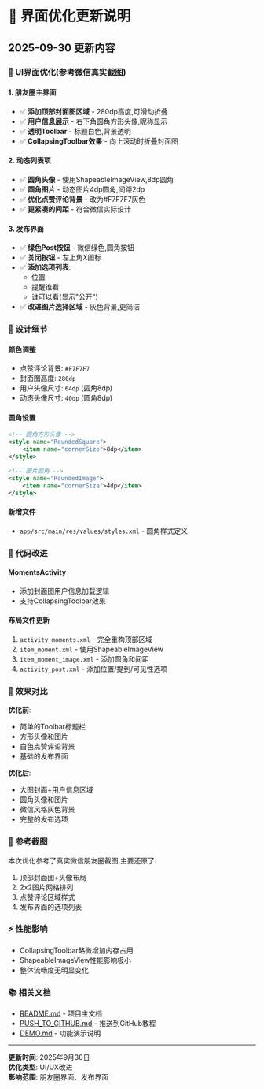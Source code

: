 # 📝 界面优化更新说明

## 2025-09-30 更新内容

### 🎨 UI界面优化(参考微信真实截图)

#### 1. 朋友圈主界面
- ✅ **添加顶部封面图区域** - 280dp高度,可滑动折叠
- ✅ **用户信息展示** - 右下角圆角方形头像,昵称显示
- ✅ **透明Toolbar** - 标题白色,背景透明
- ✅ **CollapsingToolbar效果** - 向上滚动时折叠封面图

#### 2. 动态列表项
- ✅ **圆角头像** - 使用ShapeableImageView,8dp圆角
- ✅ **圆角图片** - 动态图片4dp圆角,间距2dp
- ✅ **优化点赞评论背景** - 改为#F7F7F7灰色
- ✅ **更紧凑的间距** - 符合微信实际设计

#### 3. 发布界面
- ✅ **绿色Post按钮** - 微信绿色,圆角按钮
- ✅ **关闭按钮** - 左上角X图标
- ✅ **添加选项列表**:
  - 位置
  - 提醒谁看
  - 谁可以看(显示"公开")
- ✅ **改进图片选择区域** - 灰色背景,更简洁

### 📐 设计细节

#### 颜色调整
- 点赞评论背景: `#F7F7F7`
- 封面图高度: `280dp`
- 用户头像尺寸: `64dp` (圆角8dp)
- 动态头像尺寸: `40dp` (圆角8dp)

#### 圆角设置
```xml
<!-- 圆角方形头像 -->
<style name="RoundedSquare">
    <item name="cornerSize">8dp</item>
</style>

<!-- 图片圆角 -->
<style name="RoundedImage">
    <item name="cornerSize">4dp</item>
</style>
```

#### 新增文件
- `app/src/main/res/values/styles.xml` - 圆角样式定义

### 🔧 代码改进

#### MomentsActivity
- 添加封面图用户信息加载逻辑
- 支持CollapsingToolbar效果

#### 布局文件更新
1. `activity_moments.xml` - 完全重构顶部区域
2. `item_moment.xml` - 使用ShapeableImageView
3. `item_moment_image.xml` - 添加圆角和间距
4. `activity_post.xml` - 添加位置/提到/可见性选项

### 📱 效果对比

**优化前**:
- 简单的Toolbar标题栏
- 方形头像和图片
- 白色点赞评论背景
- 基础的发布界面

**优化后**:
- 大图封面+用户信息区域
- 圆角头像和图片
- 微信风格灰色背景
- 完整的发布选项

### 🎯 参考截图

本次优化参考了真实微信朋友圈截图,主要还原了:
1. 顶部封面图+头像布局
2. 2x2图片网格排列
3. 点赞评论区域样式
4. 发布界面的选项列表

### ⚡ 性能影响

- CollapsingToolbar略微增加内存占用
- ShapeableImageView性能影响极小
- 整体流畅度无明显变化

### 📚 相关文档

- [README.md](README.md) - 项目主文档
- [PUSH_TO_GITHUB.md](PUSH_TO_GITHUB.md) - 推送到GitHub教程
- [DEMO.md](DEMO.md) - 功能演示说明

---

**更新时间**: 2025年9月30日  
**优化类型**: UI/UX改进  
**影响范围**: 朋友圈界面、发布界面
